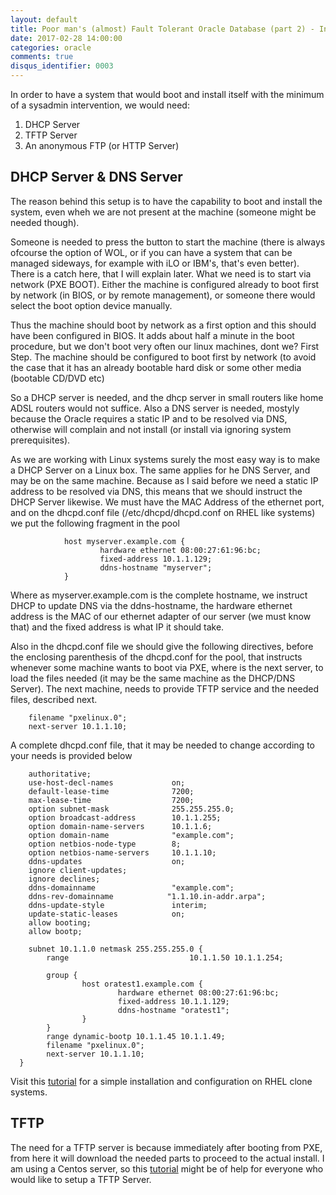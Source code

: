 ```yaml
---
layout: default
title: Poor man's (almost) Fault Tolerant Oracle Database (part 2) - Infrastructure
date: 2017-02-28 14:00:00
categories: oracle
comments: true
disqus_identifier: 0003
---
```


In order to have a system that would boot and install itself with the minimum of a sysadmin intervention, we would need:

1. DHCP Server
2. TFTP Server
3. An anonymous FTP (or HTTP Server)

## DHCP Server & DNS Server

The reason behind this setup is to have the capability to boot and install the system, even wheh we are not present at the machine (someone might be needed though). 

Someone is needed to press the button to start the machine (there is always ofcourse the option of WOL, or if you can have a system that can be managed sideways, for example with iLO or IBM's, that's even better). There is a catch here, that I will explain later. What we need is to start via network (PXE BOOT). Either the machine is configured already to boot first by network (in BIOS, or by remote management), or someone there would select the boot option device manually.

Thus the machine should boot by network as a first option and this should have been configured in BIOS. It adds about half a minute in the boot procedure, but we don't boot very often our linux machines, dont we?
First Step. The machine should be configured to boot first by network (to avoid the case that it has an already bootable hard disk or some other media (bootable CD/DVD etc)

So a DHCP server is needed, and the dhcp server in small routers like home ADSL routers would not suffice. Also a DNS server is needed, mostyly because the Oracle requires a static IP and to be resolved via DNS, otherwise will complain and not install (or install via ignoring system prerequisites).

As we are working with Linux systems surely the most easy way is to make a DHCP Server on a Linux box. The same applies for he DNS Server, and may be on the same machine. Because as I said before we need a static IP address to be resolved via DNS, this means that we should instruct the DHCP Server likewise. We must have the MAC Address of the ethernet port, and on the dhcpd.conf file (/etc/dhcpd/dhcpd.conf on RHEL like systems) we put the following fragment in the pool

                host myserver.example.com {
                        hardware ethernet 08:00:27:61:96:bc;
                        fixed-address 10.1.1.129;
                        ddns-hostname "myserver";
                }
                
Where as myserver.example.com is the complete hostname, we instruct DHCP to update DNS via the ddns-hostname, the hardware ethernet address is the MAC of our ethernet adapter of our server (we must know that) and the fixed address is what IP it should take. 

Also in the dhcpd.conf file we should give the following directives, before the enclosing parenthesis of the dhcpd.conf for the pool, that instructs whenever some machine wants to boot via PXE, where is the next server, to load the files needed (it may be the same machine as the DHCP/DNS Server). The next machine, needs to provide TFTP service and the needed files, described next.

        filename "pxelinux.0";
        next-server 10.1.1.10;

A complete dhcpd.conf file, that it may be needed to change according to your needs is provided below 

~~~
    authoritative;
    use-host-decl-names             on;
    default-lease-time              7200;
    max-lease-time                  7200;
    option subnet-mask              255.255.255.0;
    option broadcast-address        10.1.1.255;
    option domain-name-servers      10.1.1.6;
    option domain-name              "example.com";
    option netbios-node-type        8;
    option netbios-name-servers     10.1.1.10;
    ddns-updates                    on;
    ignore client-updates;
    ignore declines;
    ddns-domainname                 "example.com";
    ddns-rev-domainname            "1.1.10.in-addr.arpa";
    ddns-update-style               interim;
    update-static-leases            on;
    allow booting;
    allow bootp;

    subnet 10.1.1.0 netmask 255.255.255.0 {
        range                           10.1.1.50 10.1.1.254;

        group {
                host oratest1.example.com {
                        hardware ethernet 08:00:27:61:96:bc;
                        fixed-address 10.1.1.129;
                        ddns-hostname "oratest1";
                }
        }
        range dynamic-bootp 10.1.1.45 10.1.1.49;
        filename "pxelinux.0";
        next-server 10.1.1.10;
  }       
~~~

Visit this [tutorial](https://tecadmin.net/configuring-dhcp-server-on-centos-redhat/#) for a simple installation and configuration on RHEL clone systems. 

## TFTP

The need for a TFTP server is because immediately after booting from PXE, from here it will download the needed parts to proceed to the actual install.
I am using a Centos server, so this [tutorial](http://www.bo-yang.net/2015/08/31/centos7-install-tftp-server) might be of help for everyone who would like to setup a TFTP Server. 
